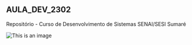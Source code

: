 ## AULA_DEV_2302

Repositório - Curso de Desenvolvimento de Sistemas SENAI/SESI Sumaré

![This is an image](https://encrypted-tbn0.gstatic.com/images?q=tbn:ANd9GcQjI2g-O0qfSQbOM4Kv-A9zzKEj6s7vYAayraswgwzrdpx2KDRF9UAec7Hdr1pP4FVpDW8&usqp=CAU)
